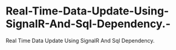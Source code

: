 # Real-Time-Data-Update-Using-SignalR-And-Sql-Dependency.-
Real Time Data Update Using SignalR And Sql Dependency. 
